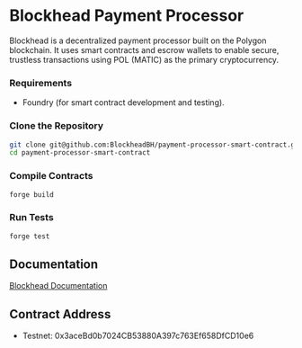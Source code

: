 # Blockhead Payment Processor

Blockhead is a decentralized payment processor built on the Polygon blockchain. It uses smart contracts and escrow wallets to enable secure, trustless transactions using POL (MATIC) as the primary cryptocurrency.

### Requirements

- Foundry (for smart contract development and testing).

### Clone the Repository

```bash
git clone git@github.com:BlockheadBH/payment-processor-smart-contract.git
cd payment-processor-smart-contract
```

### Compile Contracts

```bash
forge build
```

### Run Tests

```bash
forge test
```

## Documentation

[Blockhead Documentation](https://sulky-beluga-24f.notion.site/Blockhead-158c7c37af2f8083802bea8ccb1c0ad6)

## Contract Address

- Testnet: 0x3aceBd0b7024CB53880A397c763Ef658DfCD10e6

